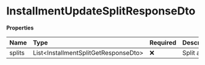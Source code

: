 # InstallmentUpdateSplitResponseDto

**Properties**

| Name   | Type                                   | Required | Description |
| :----- | :------------------------------------- | :------- | :---------- |
| splits | List\<InstallmentSplitGetResponseDto\> | ❌       | Split array |

<!-- This file was generated by liblab | https://liblab.com/ -->
